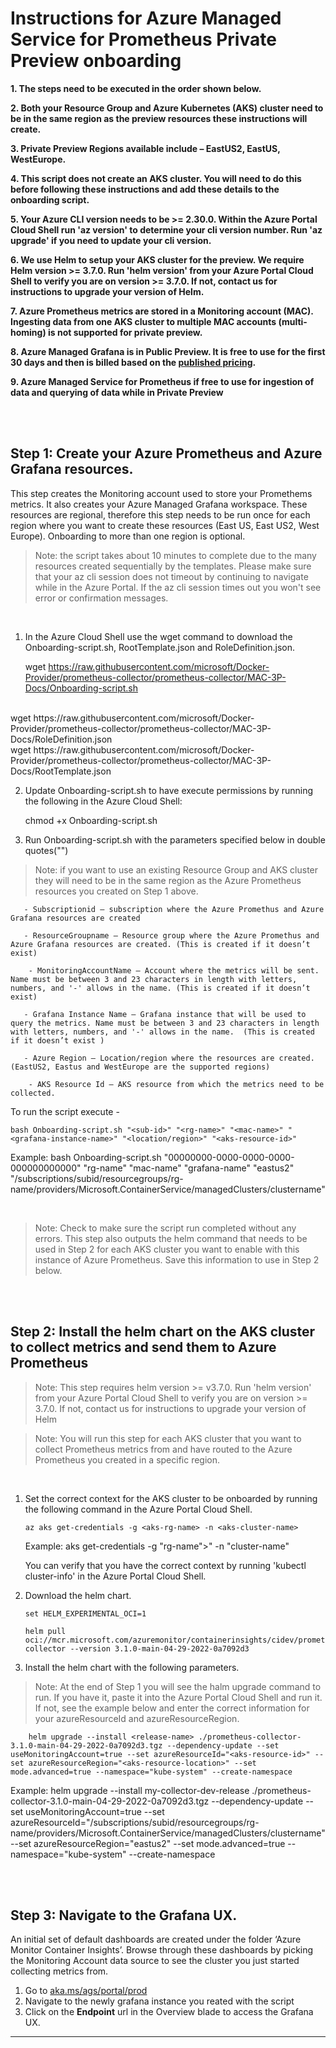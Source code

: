 # Instructions for Azure Managed Service for Prometheus Private Preview onboarding

**1. The steps need to be executed in the order shown below.**

**2. Both your Resource Group and Azure Kubernetes (AKS) cluster need to be in the same region as the preview resources these instructions will create.**

**3. Private Preview Regions available include – EastUS2, EastUS, WestEurope.**

**4. This script does not create an AKS cluster. You will need to do this before following these instructions and add these details to the onboarding script.**

**5. Your Azure CLI version needs to be >= 2.30.0. Within the Azure Portal Cloud Shell run 'az version' to determine your cli version number. Run 'az upgrade' if you need to update your cli version.**

**6. We use Helm to setup your AKS cluster for the preview. We require Helm version >= 3.7.0. Run 'helm version' from your Azure Portal Cloud Shell to verify you are on version >= 3.7.0. If not, contact us for instructions to upgrade your version of Helm.**

**7. Azure Prometheus metrics are stored in a Monitoring account (MAC). Ingesting data from one AKS cluster to multiple MAC accounts (multi-homing) is not supported for private preview.**

**8. Azure Managed Grafana is in Public Preview. It is free to use for the first 30 days and then is billed based on the [published pricing](https://azure.microsoft.com/pricing/details/managed-grafana/).**

**9. Azure Managed Service for Prometheus if free to use for ingestion of data and querying of data  while in Private Preview**

<br/>
<br/>

## **Step 1**: Create your Azure Prometheus and Azure Grafana resources.

This step creates the Monitoring account used to store your Promethems metrics. It also creates your Azure Managed Grafana workspace. These resources are regional, therefore this step needs to be run once for each region where you want to create these resources (East US, East US2, West Europe). Onboarding to more than one region is optional.

>Note: the script takes about 10 minutes to complete due to the many resources created sequentially by the templates. Please make sure that your az cli session does not timeout by continuing to navigate while in the Azure Portal. If the az cli session times out you won't see error or confirmation messages.

<br/>

1.	In the Azure Cloud Shell use the wget command to download the Onboarding-script.sh, RootTemplate.json and RoleDefinition.json. 

    wget https://raw.githubusercontent.com/microsoft/Docker-Provider/prometheus-collector/prometheus-collector/MAC-3P-Docs/Onboarding-script.sh    
<br/>
    wget https://raw.githubusercontent.com/microsoft/Docker-Provider/prometheus-collector/prometheus-collector/MAC-3P-Docs/RoleDefinition.json    
<br/>
    wget https://raw.githubusercontent.com/microsoft/Docker-Provider/prometheus-collector/prometheus-collector/MAC-3P-Docs/RootTemplate.json

2.	Update Onboarding-script.sh to have execute permissions by running the following in the Azure Cloud Shell:

    chmod +x Onboarding-script.sh

3.	Run Onboarding-script.sh with the parameters specified below in double quotes("")

>Note: if you want to use an existing Resource Group and AKS cluster they will need to be in the same region as the Azure Prometheus resources you created on Step 1 above.

       - Subscriptionid – subscription where the Azure Promethus and Azure Grafana resources are created

       - ResourceGroupname – Resource group where the Azure Promethus and Azure Grafana resources are created. (This is created if it doesn’t exist)

        - MonitoringAccountName – Account where the metrics will be sent. Name must be between 3 and 23 characters in length with letters, numbers, and '-' allows in the name. (This is created if it doesn’t exist)

       - Grafana Instance Name – Grafana instance that will be used to query the metrics. Name must be between 3 and 23 characters in length with letters, numbers, and '-' allows in the name.  (This is created if it doesn’t exist )

       - Azure Region – Location/region where the resources are created. (EastUS2, Eastus and WestEurope are the supported regions)

        - AKS Resource Id – AKS resource from which the metrics need to be collected.

To run the script execute - 

    bash Onboarding-script.sh "<sub-id>" "<rg-name>" "<mac-name>" "<grafana-instance-name>" "<location/region>" "<aks-resource-id>"

Example: bash Onboarding-script.sh "00000000-0000-0000-0000-000000000000" "rg-name" "mac-name" "grafana-name" "eastus2" "/subscriptions/subid/resourcegroups/rg-name/providers/Microsoft.ContainerService/managedClusters/clustername"

<br/>

>Note: Check to make sure the script run completed without any errors. This step also outputs the helm command that needs to be used in Step 2 for each AKS cluster you want to enable with this instance of Azure Prometheus. Save this information to use in Step 2 below.

<br/>
<br/>


## **Step 2**: Install the helm chart on the AKS cluster to collect metrics and send them to Azure Prometheus

>Note: This step requires helm version  >= v3.7.0. Run 'helm version' from your Azure Portal Cloud Shell to verify you are on version >= 3.7.0. If not, contact us for instructions to upgrade your version of Helm

>Note: You will run this step for each AKS cluster that you want to collect Prometheus metrics from and have routed to the Azure Prometheus you created in a specific region.

<br/>

1.  Set the correct context for the AKS cluster to be onboarded by running the following command in the Azure Portal Cloud Shell.

        az aks get-credentials -g <aks-rg-name> -n <aks-cluster-name> 
    
    Example: aks get-credentials -g "rg-name">" -n "cluster-name"

    You can verify that you have the correct context by running 'kubectl cluster-info' in the Azure Portal Cloud Shell.

2.	Download the helm chart.

        set HELM_EXPERIMENTAL_OCI=1

        helm pull oci://mcr.microsoft.com/azuremonitor/containerinsights/cidev/prometheus-collector --version 3.1.0-main-04-29-2022-0a7092d3

2.  Install the helm chart with the following parameters.

>Note: At the end of Step 1 you will see the halm upgrade command to run. If you have it, paste it into the Azure Portal Cloud Shell and run it. If not, see the example below and enter the correct information for your azureResourceId and azureResourceRegion.
    
        helm upgrade --install <release-name> ./prometheus-collector-3.1.0-main-04-29-2022-0a7092d3.tgz --dependency-update --set useMonitoringAccount=true --set azureResourceId="<aks-resource-id>" --set azureResourceRegion="<aks-resource-location>" --set mode.advanced=true --namespace="kube-system" --create-namespace


   Example: helm upgrade --install my-collector-dev-release ./prometheus-collector-3.1.0-main-04-29-2022-0a7092d3.tgz --dependency-update --set useMonitoringAccount=true --set azureResourceId="/subscriptions/subid/resourcegroups/rg-name/providers/Microsoft.ContainerService/managedClusters/clustername" --set azureResourceRegion="eastus2" --set mode.advanced=true --namespace="kube-system" --create-namespace

<br/>
<br/>

## **Step 3**: Navigate to the Grafana UX. 

An initial set of default dashboards are created under the folder  ‘Azure Monitor Container Insights’. Browse through these dashboards by picking the Monitoring Account data source to see the cluster you just started collecting metrics from.

1. Go to [aka.ms/ags/portal/prod](https://aka.ms/ags/portal/prod)
2. Navigate to the newly grafana instance you reated with the script
3. Click on the **Endpoint** url in the Overview blade to access the Grafana UX.
--------------------------------------